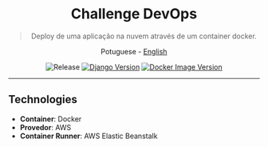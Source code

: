 <div align="center">

  # Challenge DevOps

  > Deploy de uma aplicação na nuvem através de um container docker.

  <a>Potuguese</a> -
  <a href="./README_en.md">English</a>

</div>

<div align="center" >

  ![Release](https://img.shields.io/github/v/release/jeff-pedro/challenge-devops?display_name=tag&include_prereleases&style=flat-square)
  [![Django Version](https://img.shields.io/badge/Django-3.1.5-blueviolet)](https://nodejs.org/download/)
  [![Docker Image Version](https://img.shields.io/docker/v/jeffersonps/aluraflix-api/latest)](https://hub.docker.com/repository/docker/jeffersonps/aluraflix-api/general)
 
</div>

---

## Technologies
- **Container**: Docker
- **Provedor**: AWS
- **Container Runner**: AWS Elastic Beanstalk 